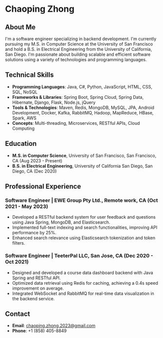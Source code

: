 # Chaoping Zhong

## About Me
I'm a software engineer specializing in backend development. I'm currently pursuing my M.S. in Computer Science at the University of San Francisco and hold a B.S. in Electrical Engineering from the University of California, San Diego. I'm passionate about building scalable and efficient software solutions using a variety of technologies and programming languages.

## Technical Skills

- **Programming Languages**: Java, C#, Python, JavaScript, HTML, CSS, SQL, NoSQL
- **Frameworks & Libraries**: Spring Boot, Spring Cloud, Spring Data, Hibernate, Django, Flask, Node.js, jQuery
- **Tools & Technologies**: Maven, Redis, MongoDB, MySQL, JPA, Android Development, Docker, Kafka, RabbitMQ, Hadoop, MapReduce, HBase, Spark, AWS
- **Concepts**: Multi-threading, Microservices, RESTful APIs, Cloud Computing

## Education

- **M.S. in Computer Science**, University of San Francisco, San Francisco, CA (Aug 2023 - Present)
- **B.S. in Electrical Engineering**, University of California San Diego, San Diego, CA (Dec 2020)

## Professional Experience

### Software Engineer | EWE Group Pty Ltd., Remote work, CA (Oct 2021 - May 2023)
- Developed a RESTful backend system for user feedback and questions using Java Spring, MongoDB, and Elasticsearch.
- Implemented full-text indexing and search functionalities, improving API performance by 25%.
- Enhanced search relevance using Elasticsearch tokenization and token filters.

### Software Engineer | TeeterPal LLC, San Jose, CA (Dec 2020 - Oct 2021)
- Designed and developed a course data dashboard backend with Java Spring and RESTful API.
- Optimized data retrieval using Redis for caching, achieving a 0.4s speed improvement on average.
- Integrated WebSocket and RabbitMQ for real-time data visualization in the backend service.

## Contact

- **Email**: chaoping.zhong.2023@gmail.com
- **Phone**: +1 (858) 405-8849
